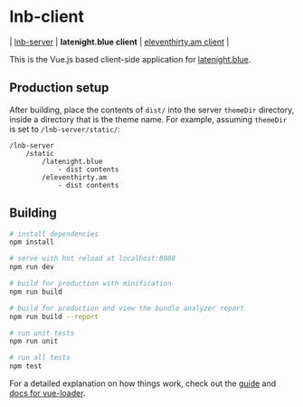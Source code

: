 # lnb-client

| [lnb-server](https://github.com/b12f/lnb-server)
| **latenight.blue client**
| [eleventhirty.am client](https://github.com/b12f/etam-client)
|

This is the Vue.js based client-side application for [latenight.blue](https://latenight.blue/).

## Production setup

After building, place the contents of `dist/` into the server `themeDir` directory, inside a directory that is the theme name. For example, assuming `themeDir` is set to `/lnb-server/static/`:

    /lnb-server
        /static
            /latenight.blue
                - dist contents
            /eleventhirty.am
                - dist contents

## Building

``` bash
# install dependencies
npm install

# serve with hot reload at localhost:8080
npm run dev

# build for production with minification
npm run build

# build for production and view the bundle analyzer report
npm run build --report

# run unit tests
npm run unit

# run all tests
npm test
```

For a detailed explanation on how things work, check out the [guide](http://vuejs-templates.github.io/webpack/) and [docs for vue-loader](http://vuejs.github.io/vue-loader).
